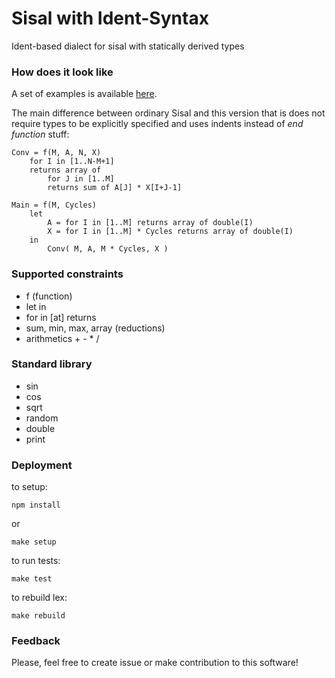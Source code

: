 Sisal with Ident-Syntax
========

Ident-based dialect for sisal with statically derived types

### How does it look like

A set of examples is available [here](examples/).

The main difference between ordinary Sisal and this version that is does not require types to be explicitly specified and uses indents instead of *end function* stuff:

	Conv = f(M, A, N, X)
	    for I in [1..N-M+1]
	    returns array of 
			for J in [1..M]
			returns sum of A[J] * X[I+J-1]

	Main = f(M, Cycles)
	    let
			A = for I in [1..M] returns array of double(I)
			X = for I in [1..M] * Cycles returns array of double(I)
	    in
			Conv( M, A, M * Cycles, X )


### Supported constraints

- f (function)
- let in
- for in [at] returns
- sum, min, max, array (reductions)
- arithmetics + - * /


### Standard library

- sin
- cos
- sqrt
- random
- double
- print


### Deployment

to setup:

	npm install

or

	make setup


to run tests:

	make test


to rebuild lex:

	make rebuild


### Feedback

Please, feel free to create issue or make contribution to this software!
